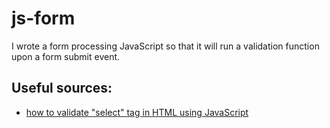 # js-form
I wrote a form processing JavaScript so that it will run a validation function upon a form submit event.

## Useful sources:
- [how to validate "select" tag in HTML using JavaScript](https://stackoverflow.com/questions/33576038/how-to-validate-select-tag-in-html-using-javascript/33576636)